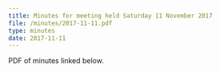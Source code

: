 ```yaml
---
title: Minutes for meeting held Saturday 11 November 2017
file: /minutes/2017-11-11.pdf
type: minutes
date: 2017-11-11
---
```


PDF of minutes linked below.
